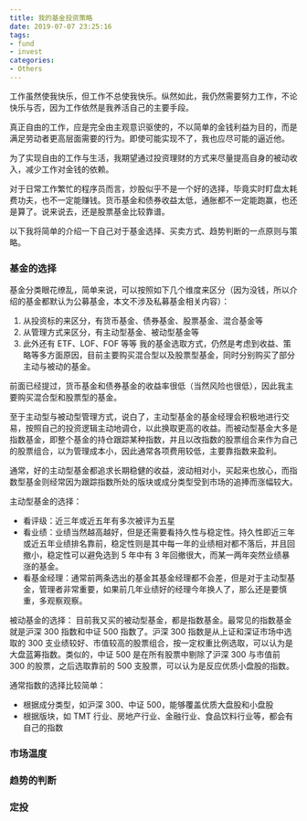 ```yaml
---
title: 我的基金投资策略
date: 2019-07-07 23:25:16
tags: 
- fund
- invest
categories:
- Others
---
```


工作虽然使我快乐，但工作不总使我快乐。纵然如此，我仍然需要努力工作，不论快乐与否，因为工作依然是我养活自己的主要手段。

真正自由的工作，应是完全由主观意识驱使的，不以简单的金钱利益为目的，而是满足劳动者更高层面需要的行为。即使可能实现不了，我也应尽可能的逼近他。

为了实现自由的工作与生活，我期望通过投资理财的方式来尽量提高自身的被动收入，减少工作对金钱的依赖。

对于日常工作繁忙的程序员而言，炒股似乎不是一个好的选择，毕竟实时盯盘太耗费功夫，也不一定能赚钱。货币基金和债券收益太低，通胀都不一定能跑赢，也还是算了。说来说去，还是股票基金比较靠谱。

以下我将简单的介绍一下自己对于基金选择、买卖方式、趋势判断的一点原则与策略。

### 基金的选择
基金分类眼花缭乱，简单来说，可以按照如下几个维度来区分（因为没钱，所以介绍的基金都默认为公募基金，本文不涉及私募基金相关内容）：
1. 从投资标的来区分，有货币基金、债券基金、股票基金、混合基金等
2. 从管理方式来区分，有主动型基金、被动型基金等
3. 此外还有 ETF、LOF、FOF 等等
我的基金选取方式，仍然是考虑到收益、策略等多方面原因，目前主要购买混合型以及股票型基金，同时分别购买了部分主动与被动的基金。

前面已经提过，货币基金和债券基金的收益率很低（当然风险也很低），因此我主要购买混合型和股票型的基金。

至于主动型与被动型管理方式，说白了，主动型基金的基金经理会积极地进行交易，按照自己的投资逻辑主动地调仓，以此换取更高的收益。而被动型基金大多是指数基金，即整个基金的持仓跟踪某种指数，并且以改指数的股票组合来作为自己的股票组合，以为管理成本小，因此通常各项费用较低，主要靠指数来盈利。

通常，好的主动型基金都追求长期稳健的收益，波动相对小，买起来也放心，而指数型基金则经常因为跟踪指数所处的版块或成分类型受到市场的追捧而涨幅较大。

主动型基金的选择：
- 看评级：近三年或近五年有多次被评为五星
- 看业绩：业绩当然越高越好，但是还需要看持久性与稳定性。持久性即近三年或近五年业绩排名靠前，稳定性则是其中每一年的业绩相对都不落后，并且回撤小，稳定性可以避免选到 5 年中有 3 年回撤很大，而某一两年突然业绩暴涨的基金。
- 看基金经理：通常前两条选出的基金其基金经理都不会差，但是对于主动型基金，管理者非常重要，如果前几年业绩好的经理今年换人了，那么还是要慎重，多观察观察。

被动基金的选择：
目前我又买的被动型基金，都是指数基金。最常见的指数基金就是沪深 300 指数和中证 500 指数了。沪深 300 指数是从上证和深证市场中选取的 300 支业绩较好、市值较高的股票组合，按一定权重比例选取，可以认为是大盘蓝筹指数。类似的，中证 500 是在所有股票中剔除了沪深 300 与市值前 300 的股票，之后选取靠前的 500 支股票，可以认为是反应优质小盘股的指数。

通常指数的选择比较简单：
- 根据成分类型，如沪深 300、中证 500，能够覆盖优质大盘股和小盘股
- 根据版块，如 TMT 行业、房地产行业、金融行业、食品饮料行业等，都会有自己的指数

### 市场温度

### 趋势的判断

### 定投